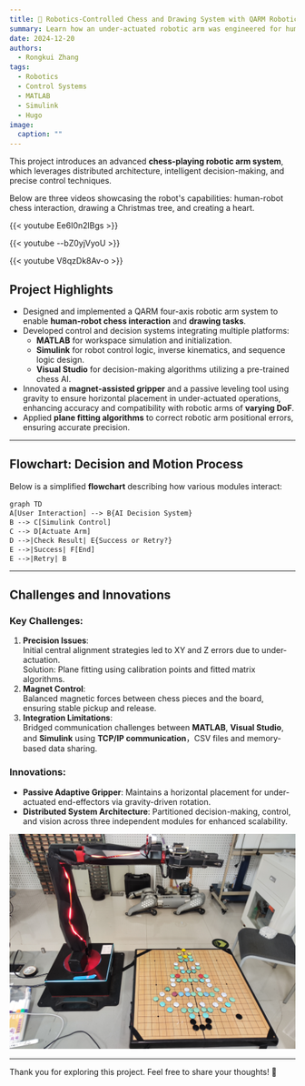 ```yaml
---
title: 🤖 Robotics-Controlled Chess and Drawing System with QARM Robotic ArmR
summary: Learn how an under-actuated robotic arm was engineered for human-robot chess-playing and drawing, with innovative architecture and precision control.
date: 2024-12-20
authors:
  - Rongkui Zhang
tags:
  - Robotics
  - Control Systems
  - MATLAB
  - Simulink
  - Hugo
image:
  caption: ""
---
```

This project introduces an advanced **chess-playing robotic arm system**, which leverages distributed architecture, intelligent decision-making, and precise control techniques.

Below are three videos showcasing the robot's capabilities: human-robot chess interaction, drawing a Christmas tree, and creating a heart.

{{< youtube Ee6I0n2lBgs >}}

{{< youtube --bZ0yjVyoU >}}

{{< youtube V8qzDk8Av-o >}}


## Project Highlights

- Designed and implemented a QARM four-axis robotic arm system to enable **human-robot chess interaction** and **drawing tasks**.
- Developed control and decision systems integrating multiple platforms:  
  - **MATLAB** for workspace simulation and initialization.  
  - **Simulink** for robot control logic, inverse kinematics, and sequence logic design.  
  - **Visual Studio** for decision-making algorithms utilizing a pre-trained chess AI.
- Innovated a **magnet-assisted gripper** and a passive leveling tool using gravity to ensure horizontal placement in under-actuated operations, enhancing accuracy and compatibility with robotic arms of **varying DoF**.
- Applied **plane fitting algorithms** to correct robotic arm positional errors, ensuring accurate precision.   

---

## Flowchart: Decision and Motion Process

Below is a simplified **flowchart** describing how various modules interact:

```mermaid
graph TD
A[User Interaction] --> B{AI Decision System}
B --> C[Simulink Control]
C --> D[Actuate Arm]
D -->|Check Result| E{Success or Retry?}
E -->|Success| F[End]
E -->|Retry| B
```
---

## Challenges and Innovations

### Key Challenges:
1. **Precision Issues**:  
   Initial central alignment strategies led to XY and Z errors due to under-actuation.  
   Solution: Plane fitting using calibration points and fitted matrix algorithms.
2. **Magnet Control**:  
   Balanced magnetic forces between chess pieces and the board, ensuring stable pickup and release.
3. **Integration Limitations**:  
   Bridged communication challenges between **MATLAB**, **Visual Studio**, and **Simulink** using **TCP/IP communication**，CSV files and memory-based data sharing.

### Innovations:
- **Passive Adaptive Gripper**: Maintains a horizontal placement for under-actuated end-effectors via gravity-driven rotation.
- **Distributed System Architecture**: Partitioned decision-making, control, and vision across three independent modules for enhanced scalability.

![Chess Robot in Action](chess-robot.jpg)

---

Thank you for exploring this project. Feel free to share your thoughts! 🙌
